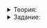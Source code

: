 <details>
<summary>Теория:</summary>

# Помощник в работе со строками: std::string_view

Строки похожи на вектор. Их элементы расположены последовательно в памяти. Они поддерживают доступ к элементам по номеру позиции. Разница в том, что строки содержат элементы только символьного типа. Но иногда мы ждем от строк большего, чем от вектора. Обычно строки содержат слова, и будет удобно уметь работать со словами, не создавая из строки новые строки, как мы делали это раньше.

### Ускоряем разделение строки на слова

Вспомним пример из поискового сервера:

```cpp
vector<string> SplitIntoWords(const string& text) {
    vector<string> words;
    string word;
    for (const char c : text) {
        if (c == ' ') {
            if (!word.empty()) {
                // обратите внимание на это место в коде
                // здесь мы каждый раз копируем найденное слово
                // в новый элемент в векторе
                words.push_back(word);
                word.clear();
            }
        } else {
            word += c;
        }
    }
    if (!word.empty()) {
        words.push_back(word);
    }
    return words;
}

```

Этот код можно переписать, используя итераторы и алгоритм  `find`. Но если посмотреть внимательно, код замедляется не из-за того, как именно мы итерируемся по строке. Каждый раз при добавлении элемента в вектор  `words`  создаётся новая строка — копия слова из  `text`. Это не самый быстрый метод, тем более мы просто хотим знать, где у слов начало и конец. Нам нужны не новые строки, а только позиции в уже имеющейся строке. Для этих целей и создан  `std::string_view`. Разберёмся с нашей функцией:

```cpp
// изменим название функции
// предыдущая её версия нам ещё пригодится

// пусть теперь наша функция возвращает вектор элементов string_view
vector<string_view> SplitIntoWordsView(const string& str) {
    vector<string_view> result;
    // 1
    int64_t pos = 0;
    // 2
    const int64_t pos_end = str.npos;
    // 3
    while (true) {
        // 4
        int64_t space = str.find(' ', pos);
        // 5
        result.push_back(space == pos_end ? str.substr(pos) : str.substr(pos, space - pos));
        // 6
        if (space == pos_end) {
            break;
        } else {
            pos = space + 1;
        }
    }

    return result;
}

```

По сути,  `string_view`  — указатель на начало некой строки и её длина. Это не контейнер в прямом смысле: он не содержит элементы, а просто указывает на некую последовательность символов в памяти.

Новая функция вернёт вектор из  `string_view`, то есть вектор указателей, на начало слов и их дли́ны. Как раз то, что нам и было надо — избежим копирования слов в вектор.

Рассмотрим реализацию по пунктам. Следите по комментариям к функции:

1.  Создаём переменную, где будем сохранять начальную позицию для поиска следующего пробела. Иначе говоря, начало слова.
2.  Чтобы остановить поиск, нужен аналог итератора на конец. У  `string_view`  такую роль выполняет  `npos`  — специальная константа класса. Внутри это просто большое число, которое вряд ли когда-нибудь сможет оказаться реальной позицией в строке.
3.  Используем бесконечный цикл. Выходим из него, применяя  `break`, когда дойдём до конца строки.
4.  В цикле ищем следующий пробел, вызывая метод  `find`, который вернёт расстояние до ближайшего пробела, или  `npos`, если пробел не найден.
5.  Метод  `substr`  для  `string_view`  возвращает  `string_view`, то есть новая строка не создаётся. Просто продолжаем с указателями на уже имеющуюся строку. Если пробел не найден, добавляем в вектор всё, начиная с  `pos`. Если найден, выделяем слово от  `pos`  длиной  `space - pos`.
6.  Достигнув конца строки, выходим из цикла. Иначе, пропускаем одну позицию — пробел — и начинаем следующую итерацию цикла.

Запустим бенчмарк, где вызовем старую и новую функцию для большой строки:

```cpp
// создадим очень длинную строку,
// состоящую из слов из ста 'a'
string GenerateText() {
    const int SIZE = 10000000;
    string text(SIZE, 'a');
    for (int i = 100; i < SIZE; i += 100) {
        text[i] = ' ';
    }
    return text;
}

int main() {
    const string text = GenerateText();
    {
        LOG_DURATION("string");
        const auto words = SplitIntoWords(text);
        // выведем первое слово
        cout << words[0] << "\n";
    }
    {
        LOG_DURATION("string_view");
        const auto words = SplitIntoWordsView(text);
        // выведем первое слово
        cout << words[0] << "\n";
    }

    return 0;
}

```

Результат работы (с максимальной оптимизацией):

```cpp
aaaaaaaaaaaaaaaaaaaaaaaaaaaaaaaaaaaaaaaaaaaaaaaaaaaaaaaaaaaaaaaaaaaaaaaaaaaaaaaaaaaaaaaaaaaaaaaaaaaa
string: 34 ms
aaaaaaaaaaaaaaaaaaaaaaaaaaaaaaaaaaaaaaaaaaaaaaaaaaaaaaaaaaaaaaaaaaaaaaaaaaaaaaaaaaaaaaaaaaaaaaaaaaaa
string_view: 13 ms

```

Неплохо.

### Но есть подвох

Поправим так, чтобы строка, которую нужно обработать, стала короткой:

```cpp
int main() {
    const string text = "a b";
    {
        LOG_DURATION("string");
        const auto words = SplitIntoWords(text);
        cout << words[0] << "\n";
    }
    {
        LOG_DURATION("string_view");
        const auto words = SplitIntoWordsView(text);
        cout << words[0] << "\n";
    }

    return 0;
}

```

Запустим и удивимся:

```cpp
a
string: 0 ms
⍰
string_view: 0 ms

```

Там, где мы ожидали увидеть  `a`, внезапно вывелся неизвестный символ.

----------

Предположите, в каком месте кода что-нибудь могло пойти не так. Можете использовать отладчик:

```cpp
vector<string_view> SplitIntoWordsView(const string& str) {
    vector<string_view> result;
    // 1
    int64_t pos = 0;
    // 2
    const int64_t pos_end = str.npos;
    // 3
    while (true) {
        // 4
        int64_t space = str.find(' ', pos);
        // 5
        result.push_back(space == pos_end ? str.substr(pos) : str.substr(pos, space - pos));
        // 6
        if (space == pos_end) {
            break;
        } else {
            pos = space + 1;
        }
    }

    return result;
}

```

-   В пункте 2: кажется,  `npos`  для короткой строки работает неправильно.
    
-   В пункте 4: мы неверно инициализировали переменную  `pos`, поэтому результат поиска оказывается за пределами строки.
    
-   В пункте 5: подождите-ка,  `substr`  для аргумента-строки возвращает новую строку. А куда мы её сохранили? Наш вектор ведь сохраняет  `string_view`. Наверное, здесь что-нибудь нечисто.
    
-   В пункте 6: мы делаем лишний шаг, когда количество символов в слове оказывается нечётным.
    

Вы близко подошли к пониманию, что такое временные объекты. В данном случае имеем дело именно с ними.  `substr`  конструирует собственную строку. Она потом превращается в элемент типа  `string_view`, чтобы быть записанной в вектор. Подробнее временные объекты разберём в следующей теме.

`string_view`  — это указатель на строчку, которую мы никуда не сохранили. Она появилась и исчезла, а мы положили в вектор указатель на что-то переставшее существовать.

Чтобы исправить ситуацию, заменим тип аргумента. Пусть пользователь передаёт  `string_view`  и сам заботится о том, чтобы строка не оказалась временной. Декларируя таким образом тип аргумента, говорим пользователю, что мы не в ответе за объект самой строки. Если строка исчезнет, все результаты работы функции будут инвалидированы:

```cpp
vector<string_view> SplitIntoWordsView(string_view str) {
        ...
        result.push_back(space == pos_end ? str.substr(pos) : str.substr(pos, space - pos));
        ...
}

```

Теперь метод  `substr`  работает не со строкой, а с указателем на строку. Никаких временных строк не создаётся.

Есть ещё один неочевидный бонус в использовании такой сигнатуры. Компилятор умеет превращать строки в объекты типа  `string_view`, но сделать обратное превращение он не может. Это значит, что в функцию, ожидающую  `string_view`, можно передать и строку. Все преобразования будут выполнены автоматически. Но если функция ожидает аргумент-строку, передать туда  `string_view`  уже не удастся.

</details>

<details>
<summary>Задание:</summary>

# Ответы на задания

----------

Предположите, в каком месте кода что-нибудь могло пойти не так. Можете использовать отладчик:

```cpp
vector<string_view> SplitIntoWordsView(const string& str) {
    vector<string_view> result;
    // 1
    int64_t pos = 0;
    // 2
    const int64_t pos_end = str.npos;
    // 3
    while (true) {
        // 4
        int64_t space = str.find(' ', pos);
        // 5
        result.push_back(space == pos_end ? str.substr(pos) : str.substr(pos, space - pos));
        // 6
        if (space == pos_end) {
            break;
        } else {
            pos = space + 1;
        }
    }

    return result;
}

```

-   **(-)**  В пункте 2: кажется,  `npos`  для короткой строки работает неправильно.
    
-   **(-)**  В пункте 4: мы неверно инициализировали переменную  `pos`, поэтому результат поиска оказывается за пределами строки.
    
-   **(+)**  В пункте 5: подождите-ка,  `substr`  для аргумента-строки возвращает новую строку. А куда мы её сохранили? Наш вектор ведь сохраняет  `string_view`. Наверное, здесь что-нибудь нечисто.
    
-   **(-)**  В пункте 6: мы делаем лишний шаг, когда количество символов в слове оказывается нечётным.

</details>
